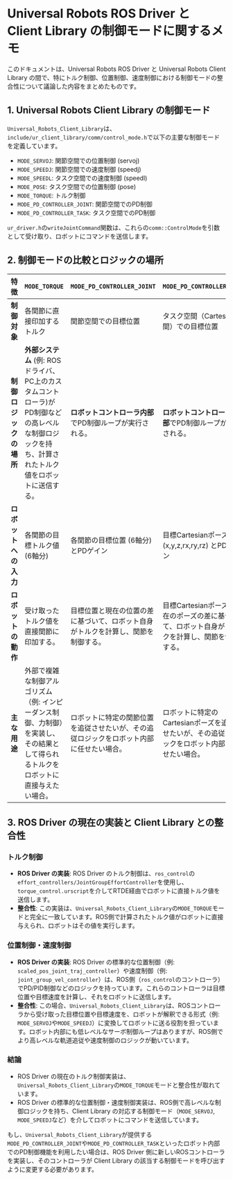 # Universal Robots ROS Driver と Client Library の制御モードに関するメモ

このドキュメントは、Universal Robots ROS Driver と Universal Robots Client Library の間で、特にトルク制御、位置制御、速度制御における制御モードの整合性について議論した内容をまとめたものです。

## 1. Universal Robots Client Library の制御モード

`Universal_Robots_Client_Library`は、`include/ur_client_library/comm/control_mode.h`で以下の主要な制御モードを定義しています。

*   `MODE_SERVOJ`: 関節空間での位置制御 (servoj)
*   `MODE_SPEEDJ`: 関節空間での速度制御 (speedj)
*   `MODE_SPEEDL`: タスク空間での速度制御 (speedl)
*   `MODE_POSE`: タスク空間での位置制御 (pose)
*   `MODE_TORQUE`: トルク制御
*   `MODE_PD_CONTROLLER_JOINT`: 関節空間でのPD制御
*   `MODE_PD_CONTROLLER_TASK`: タスク空間でのPD制御

`ur_driver.h`の`writeJointCommand`関数は、これらの`comm::ControlMode`を引数として受け取り、ロボットにコマンドを送信します。

## 2. 制御モードの比較とロジックの場所

| 特徴             | `MODE_TORQUE`                               | `MODE_PD_CONTROLLER_JOINT`                  | `MODE_PD_CONTROLLER_TASK`                   |
| :--------------- | :------------------------------------------ | :------------------------------------------ | :------------------------------------------ |
| **制御対象**     | 各関節に直接印加するトルク                  | 関節空間での目標位置                        | タスク空間（Cartesian空間）での目標位置     |
| **制御ロジックの場所** | **外部システム** (例: ROSドライバ、PC上のカスタムコントローラ)がPD制御などの高レベルな制御ロジックを持ち、計算されたトルク値をロボットに送信する。 | **ロボットコントローラ内部**でPD制御ループが実行される。 | **ロボットコントローラ内部**でPD制御ループが実行される。 |
| **ロボットへの入力** | 各関節の目標トルク値 (6軸分)                | 各関節の目標位置 (6軸分) とPDゲイン         | 目標Cartesianポーズ (x,y,z,rx,ry,rz) とPDゲイン |
| **ロボットの動作** | 受け取ったトルク値を直接関節に印加する。    | 目標位置と現在の位置の差に基づいて、ロボット自身がトルクを計算し、関節を制御する。 | 目標Cartesianポーズと現在のポーズの差に基づいて、ロボット自身がトルクを計算し、関節を制御する。 |
| **主な用途**     | 外部で複雑な制御アルゴリズム（例: インピーダンス制御、力制御）を実装し、その結果として得られるトルクをロボットに直接与えたい場合。 | ロボットに特定の関節位置を追従させたいが、その追従ロジックをロボット内部に任せたい場合。 | ロボットに特定のCartesianポーズを追従させたいが、その追従ロジックをロボット内部に任せたい場合。 |

## 3. ROS Driver の現在の実装と Client Library との整合性

### トルク制御

*   **ROS Driver の実装**: ROS Driver のトルク制御は、`ros_control`の`effort_controllers/JointGroupEffortController`を使用し、`torque_control.urscript`を介してRTDE経由でロボットに直接トルク値を送信します。
*   **整合性**: この実装は、`Universal_Robots_Client_Library`の`MODE_TORQUE`モードと完全に一致しています。ROS側で計算されたトルク値がロボットに直接与えられ、ロボットはその値を実行します。

### 位置制御・速度制御

*   **ROS Driver の実装**: ROS Driver の標準的な位置制御（例: `scaled_pos_joint_traj_controller`）や速度制御（例: `joint_group_vel_controller`）は、ROS側（`ros_control`のコントローラ）でPD/PID制御などのロジックを持っています。これらのコントローラは目標位置や目標速度を計算し、それをロボットに送信します。
*   **整合性**: この場合、`Universal_Robots_Client_Library`は、ROSコントローラから受け取った目標位置や目標速度を、ロボットが解釈できる形式（例: `MODE_SERVOJ`や`MODE_SPEEDJ`）に変換してロボットに送る役割を担っています。ロボット内部にも低レベルなサーボ制御ループはありますが、ROS側でより高レベルな軌道追従や速度制御のロジックが動いています。

### 結論

*   ROS Driver の現在のトルク制御実装は、`Universal_Robots_Client_Library`の`MODE_TORQUE`モードと整合性が取れています。
*   ROS Driver の標準的な位置制御・速度制御実装は、ROS側で高レベルな制御ロジックを持ち、Client Library の対応する制御モード（`MODE_SERVOJ`, `MODE_SPEEDJ`など）を介してロボットにコマンドを送信しています。

もし、`Universal_Robots_Client_Library`が提供する`MODE_PD_CONTROLLER_JOINT`や`MODE_PD_CONTROLLER_TASK`といったロボット内部でのPD制御機能を利用したい場合は、ROS Driver 側に新しいROSコントローラを実装し、そのコントローラが Client Library の該当する制御モードを呼び出すように変更する必要があります。
